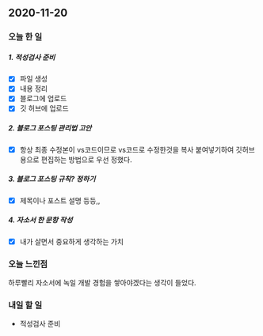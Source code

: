 2020-11-20
--

### 오늘 한 일

##### 1. 적성검사 준비

- [x] 파일 생성
- [x] 내용 정리 
- [x] 블로그에 업로드
- [x] 깃 허브에 업로드

##### 2. 블로그 포스팅 관리법 고안

- [x] 항상 최종 수정본이 vs코드이므로 vs코드로 수정한것을 복사 붙여넣기하여 깃허브용으로 편집하는 방법으로 우선 정했다. 

##### 3. 블로그 포스팅 규칙? 정하기
- [x] 제목이나 포스트 설명 등등,,

##### 4. 자소서 한 문항 작성
- [x] 내가 살면서 중요하게 생각하는 가치

### 오늘 느낀점
하루빨리 자소서에 녹일 개발 경험을 쌓아야겠다는 생각이 들었다.

### 내일 할 일
* 적성검사 준비




